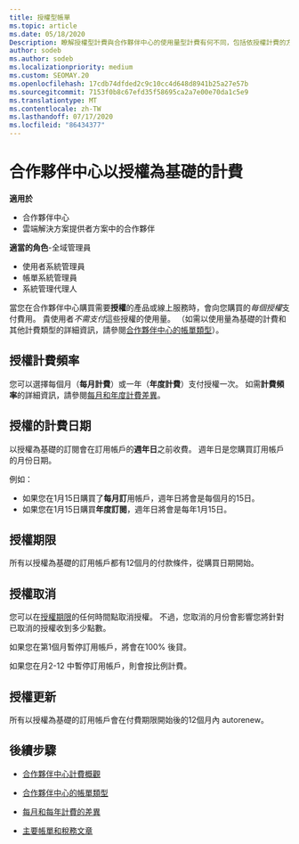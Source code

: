 ```yaml
---
title: 授權型帳單
ms.topic: article
ms.date: 05/18/2020
Description: 瞭解授權型計費與合作夥伴中心的使用量型計費有何不同，包括依授權計費的方式（不依授權使用量而定）。
author: sodeb
ms.author: sodeb
ms.localizationpriority: medium
ms.custom: SEOMAY.20
ms.openlocfilehash: 17cdb74dfded2c9c10cc4d648d8941b25a27e57b
ms.sourcegitcommit: 7153f0b8c67efd35f58695ca2a7e00e70da1c5e9
ms.translationtype: MT
ms.contentlocale: zh-TW
ms.lasthandoff: 07/17/2020
ms.locfileid: "86434377"
---
```

# <a name="license-based-billing-in-partner-center"></a>合作夥伴中心以授權為基礎的計費

**適用於**

- 合作夥伴中心
- 雲端解決方案提供者方案中的合作夥伴

**適當的角色**-全域管理員
- 使用者系統管理員
- 帳單系統管理員
- 系統管理代理人

當您在合作夥伴中心購買需要**授權**的產品或線上服務時，會向您購買的*每個授權*支付費用。 貴使用者*不需支付*這些授權的使用量。 （如需以使用量為基礎的計費和其他計費類型的詳細資訊，請參閱[合作夥伴中心的帳單類型](billing-different-types.md)）。

## <a name="license-billing-frequency"></a>授權計費頻率

您可以選擇每個月（**每月計費**）或一年（**年度計費**）支付授權一次。 如需**計費頻率**的詳細資訊，請參閱[每月和年度計費差異](billing-annual-monthly.md)。

## <a name="billing-date-for-licenses"></a>授權的計費日期

以授權為基礎的訂閱會在訂用帳戶的**週年日**之前收費。 週年日是您購買訂用帳戶的月份日期。

例如：

- 如果您在1月15日購買了**每月訂**用帳戶，週年日將會是每個月的15日。
- 如果您在1月15日購買**年度訂閱**，週年日將會是每年1月15日。

## <a name="license-term"></a>授權期限

所有以授權為基礎的訂用帳戶都有12個月的付款條件，從購買日期開始。

## <a name="license-cancellation"></a>授權取消

您可以在[授權期限](#license-term)的任何時間點取消授權。 不過，您取消的月份會影響您將針對已取消的授權收到多少點數。

如果您在第1個月暫停訂用帳戶，將會在100% 後貸。

如果您在月2-12 中暫停訂用帳戶，則會按比例計費。

## <a name="license-renewal"></a>授權更新

所有以授權為基礎的訂用帳戶會在付費期限開始後的12個月內 autorenew。

## <a name="next-steps"></a>後續步驟

- [合作夥伴中心計費概觀](billing-basics.md)

- [合作夥伴中心的帳單類型](billing-different-types.md)

- [每月和每年計費的差異](billing-annual-monthly.md)

- [主要帳單和稅務文章](billing.md)
